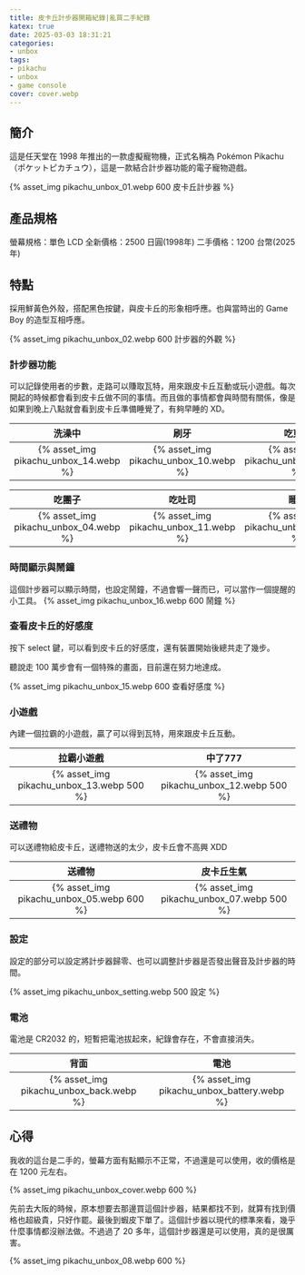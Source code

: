 ```yaml
---
title: 皮卡丘計步器開箱紀錄|亂買二手紀錄
katex: true
date: 2025-03-03 18:31:21
categories:
- unbox
tags:
- pikachu
- unbox
- game console
cover: cover.webp
---
```


## 簡介

這是任天堂在 1998 年推出的一款虛擬寵物機，正式名稱為 Pokémon Pikachu（ポケットピカチュウ），這是一款結合計步器功能的電子寵物遊戲。

{% asset_img pikachu_unbox_01.webp 600 皮卡丘計步器 %}

## 產品規格

螢幕規格：單色 LCD
全新價格：2500 日圓(1998年)
二手價格：1200 台幣(2025年)

## 特點

採用鮮黃色外殼，搭配黑色按鍵，與皮卡丘的形象相呼應。也與當時出的 Game Boy 的造型互相呼應。

{% asset_img pikachu_unbox_02.webp 600 計步器的外觀 %}

### 計步器功能

可以記錄使用者的步數，走路可以賺取瓦特，用來跟皮卡丘互動或玩小遊戲。每次開起的時候都會看到皮卡丘做不同的事情。而且做的事情都會與時間有關係，像是如果到晚上八點就會看到皮卡丘準備睡覺了，有夠早睡的 XD。

| 洗澡中 | 刷牙 |吃東西|
|:--:|:--:|:--:|
|{% asset_img pikachu_unbox_14.webp %} | {% asset_img pikachu_unbox_10.webp %} |{% asset_img pikachu_unbox_06.webp %} |

| 吃團子 | 吃吐司 | 睡覺|
|:--:|:--:|:--:|
|{% asset_img pikachu_unbox_04.webp %}|{% asset_img pikachu_unbox_11.webp %} |{% asset_img pikachu_unbox_03.webp %}|

### 時間顯示與鬧鐘

這個計步器可以顯示時間，也設定鬧鐘，不過會響一聲而已，可以當作一個提醒的小工具。
{% asset_img pikachu_unbox_16.webp 600 鬧鐘 %} 

### 查看皮卡丘的好感度

按下 select 鍵，可以看到皮卡丘的好感度，還有裝置開始後總共走了幾步。

聽說走 100 萬步會有一個特殊的畫面，目前還在努力地達成。

{% asset_img pikachu_unbox_15.webp 600 查看好感度 %} 

### 小遊戲

內建一個拉霸的小遊戲，贏了可以得到瓦特，用來跟皮卡丘互動。

| 拉霸小遊戲 | 中了777  |
|:--:|:--:|
|{% asset_img pikachu_unbox_13.webp 500 %}|{% asset_img pikachu_unbox_12.webp 500 %}|

### 送禮物
可以送禮物給皮卡丘，送禮物送的太少，皮卡丘會不高興 XDD

| 送禮物 | 皮卡丘生氣 |
|:--:|:--:|
|{% asset_img pikachu_unbox_05.webp 600 %}  |{% asset_img pikachu_unbox_07.webp 500 %} |

### 設定

設定的部分可以設定將計步器歸零、也可以調整計步器是否發出聲音及計步器的時間。

{% asset_img pikachu_unbox_setting.webp 500 設定 %} 

### 電池
電池是 CR2032 的，短暫把電池拔起來，紀錄會存在，不會直接消失。

| 背面 | 電池 |
|:--:|:--:|
|{% asset_img pikachu_unbox_back.webp %} |{% asset_img pikachu_unbox_battery.webp %} |

## 心得

我收的這台是二手的，螢幕方面有點顯示不正常，不過還是可以使用，收的價格是在 1200 元左右。

{% asset_img pikachu_unbox_cover.webp 600 %}  

先前去大阪的時候，原本想要去那邊買這個計步器，結果都找不到，就算有找到價格也超級貴，只好作罷。最後到蝦皮下單了。這個計步器以現代的標準來看，幾乎什麼事情都沒辦法做。不過過了 20 多年，這個計步器還是可以使用，真的是很厲害。

{% asset_img pikachu_unbox_08.webp 600 %}